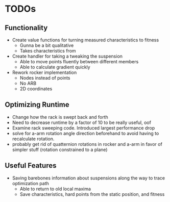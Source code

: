 # TODOs

## Functionality
* Create value functions for turning measured characteristics to fitness
    * Gunna be a bit qualitative
    * Takes characteristics from
* Create handler for taking a tweaking the suspension
    * Able to move points fluently between different members
    * Able to calculate gradient quickly
* Rework rocker implementation
  * Nodes instead of points
  * No ARB
  * 2D coordinates

## Optimizing Runtime
* Change how the rack is swept back and forth
* Need to decrease runtime by a factor of 10 to be really useful, oof
* Examine rack sweeping code. Introduced largest performance drop
* solve for a-arm rotation angle direction beforehand to avoid having to recalculate rotation.
* probably get rid of quatternion rotations in rocker and a-arm in favor of simpler stuff (rotation constrained to a plane)

## Useful Features
* Saving barebones information about suspensions along the way to trace optimization path
    * Able to return to old local maxima
    * Save characteristics, hard points from the static position, and fitness
